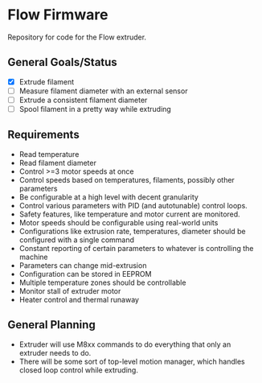 # Flow Firmware

Repository for code for the Flow extruder.

## General Goals/Status

- [x] Extrude filament
- [ ] Measure filament diameter with an external sensor
- [ ] Extrude a consistent filament diameter
- [ ] Spool filament in a pretty way while extruding

## Requirements

- Read temperature
- Read filament diameter
- Control >=3 motor speeds at once
- Control speeds based on temperatures, filaments, possibly other parameters
- Be configurable at a high level with decent granularity
- Control various parameters with PID (and autotunable) control loops.
- Safety features, like temperature and motor current are monitored.
- Motor speeds should be configurable using real-world units
- Configurations like extrusion rate, temperatures, diameter should be configured with a single command
- Constant reporting of certain parameters to whatever is controlling the machine
- Parameters can change mid-extrusion
- Configuration can be stored in EEPROM
- Multiple temperature zones should be controllable
- Monitor stall of extruder motor
- Heater control and thermal runaway

## General Planning

- Extruder will use M8xx commands to do everything that only an extruder needs to do.
- There will be some sort of top-level motion manager, which handles closed loop control while extruding.
